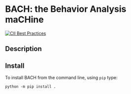 # BACH: the Behavior Analysis maCHine

[![CII Best Practices](https://bestpractices.coreinfrastructure.org/projects/3691/badge)](https://bestpractices.coreinfrastructure.org/projects/3691)

## Description

## Install

To install BACH from the command line, using `pip` type:

```shell
python -m pip install .
```
